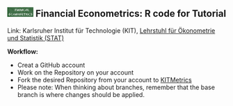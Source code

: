 ## <img src="logo.png" width="60" /> **Financial Econometrics: R code for Tutorial**

Link: Karlsruher Institut für Technologie (KIT), [Lehrstuhl für Ökonometrie und Statistik (STAT)](http://statistik.econ.kit.edu/index.php)

__Workflow:__
- Creat a GitHub account
- Work on the Repository on your account
- Fork the desired Repository from your account to [KITMetrics](https://github.com/KITMetrics)
- Please note: When thinking about branches, remember that the base branch is where changes should be applied.

